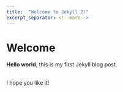 ```yaml
---
title:  "Welcome to Jekyll 2!"
excerpt_separator: <!--more-->
---
```


# Welcome

**Hello world**, this is my first Jekyll blog post.
<!--more-->
<br />
I hope you like it!
